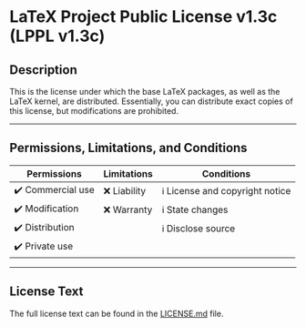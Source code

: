 # LaTeX Project Public License v1.3c (LPPL v1.3c)

## Description

This is the license under which the base LaTeX packages, as well as the LaTeX kernel, are distributed. Essentially, you can distribute exact copies of this license, but modifications are prohibited.

---

## Permissions, Limitations, and Conditions

| **Permissions**   | **Limitations** | **Conditions**                  |
| ----------------- | --------------- | ------------------------------- |
| ✔️ Commercial use | ❌ Liability    | ℹ️ License and copyright notice |
| ✔️ Modification   | ❌ Warranty     | ℹ️ State changes                |
| ✔️ Distribution   |                 | ℹ️ Disclose source              |
| ✔️ Private use    |                 |                                 |

---

## License Text

The full license text can be found in the [LICENSE.md](./LICENSE.md) file.

